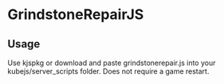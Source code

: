 # GrindstoneRepairJS

## Usage

Use kjspkg or download and paste grindstonerepair.js into your kubejs/server_scripts folder. Does not require a game restart.
